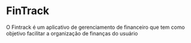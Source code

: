 # FinTrack
O Fintrack é um aplicativo de gerenciamento de financeiro que tem como objetivo facilitar a organização de finanças do usuário
